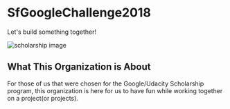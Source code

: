 # SfGoogleChallenge2018

Let's build something together!

![scholarship image](https://github.com/username1001/SfGoogleChallenge2018/blob/master/google.png)

## What This Organization is About

For those of us that were chosen for the Google/Udacity Scholarship program, this organization is here for us to have fun while working together on a project(or projects).
